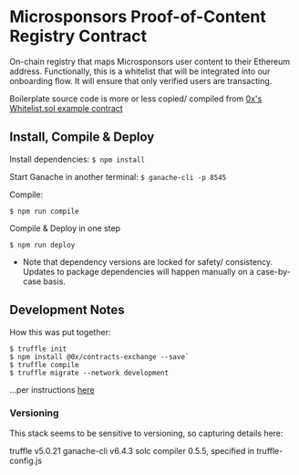 # Microsponsors Proof-of-Content Registry Contract

On-chain registry that maps Microsponsors user content to their Ethereum address. Functionally, this is a whitelist that will be integrated into our onboarding flow. It will ensure that only verified users are transacting.

Boilerplate source code is more or less copied/ compiled from [0x's Whitelist.sol example contract](https://github.com/0xProject/0x-monorepo/blob/development/contracts/exchange/contracts/examples/Whitelist.sol)

## Install, Compile & Deploy

Install dependencies:
`$ npm install`

Start Ganache in another terminal:
`$ ganache-cli -p 8545`

Compile:
```
$ npm run compile
```

Compile & Deploy in one step
```
$ npm run deploy
```

* Note that dependency versions are locked for safety/ consistency. Updates to package dependencies will happen manually on a case-by-case basis.


## Development Notes
How this was put together:
```
$ truffle init
$ npm install @0x/contracts-exchange --save`
$ truffle compile
$ truffle migrate --network development
```
...per instructions [here](https://github.com/0xProject/0x-monorepo/tree/development/contracts/exchange)


### Versioning
This stack seems to be sensitive to versioning, so capturing details here:

truffle v5.0.21
ganache-cli v6.4.3
solc compiler 0.5.5, specified in truffle-config.js

